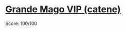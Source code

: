 # [Grande Mago VIP (catene)](https://training.olinfo.it/#/task/preoii_catene/statement)
Score: 100/100
